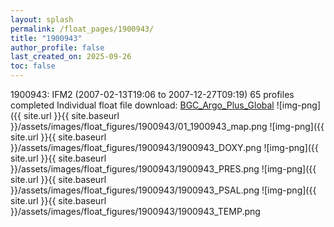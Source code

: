 ```yaml
---
layout: splash
permalink: /float_pages/1900943/
title: "1900943"
author_profile: false
last_created_on: 2025-09-26
toc: false
---
```

 
1900943: IFM2 (2007-02-13T19:06 to 2007-12-27T09:19)
65 profiles completed
Individual float file download: [BGC_Argo_Plus_Global](https://ftp.soest.hawaii.edu/bgc_argo_plus/Individual_Floats/outliers_removed/1900943_Sprof_processed.nc)
![img-png]({{ site.url }}{{ site.baseurl }}/assets/images/float_figures/1900943/01_1900943_map.png
![img-png]({{ site.url }}{{ site.baseurl }}/assets/images/float_figures/1900943/1900943_DOXY.png
![img-png]({{ site.url }}{{ site.baseurl }}/assets/images/float_figures/1900943/1900943_PRES.png
![img-png]({{ site.url }}{{ site.baseurl }}/assets/images/float_figures/1900943/1900943_PSAL.png
![img-png]({{ site.url }}{{ site.baseurl }}/assets/images/float_figures/1900943/1900943_TEMP.png
